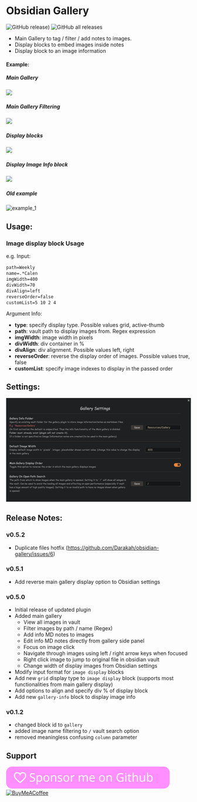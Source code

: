 # Obsidian Gallery
![GitHub release)](https://img.shields.io/github/v/release/Darakah/obsidian-gallery)
![GitHub all releases](https://img.shields.io/github/downloads/Darakah/obsidian-gallery/total)

- Main Gallery to tag / filter / add notes to images.
- Display blocks to embed images inside notes
- Display block to an image information

#### Example:

##### Main Gallery
![](https://raw.githubusercontent.com/Darakah/obsidian-gallery/main/images/Example_main_gallery_1.gif)

##### Main Gallery Filtering

![](https://raw.githubusercontent.com/Darakah/obsidian-gallery/main/images/Example_main_gallery_2.gif)

##### Display blocks

![](https://raw.githubusercontent.com/Darakah/obsidian-gallery/main/images/Example_Display_Block.gif)

##### Display Image Info block

![](https://raw.githubusercontent.com/Darakah/obsidian-gallery/main/images/Example_Info_Block.gif)

##### Old example
![example_1](https://raw.githubusercontent.com/Darakah/obsidian-gallery/main/images/example_1.png) 

## Usage:

### Image display block Usage
e.g. Input:

```
path=Weekly
name=.*Calen
imgWidth=400
divWidth=70
divAlign=left
reverseOrder=false
customList=5 10 2 4
```

Argument Info:
- **type**: specify display type. Possible values grid, active-thumb
- **path**: vault path to display images from. Regex expression
- **imgWidth**: image width in pixels
- **divWidth**: div container in %
- **divAlign**: div alignment. Possible values left, right
- **reverseOrder**: reverse the display order of images. Possible values true, false
- **customList**: specify image indexes to display in the passed order

## Settings:

![](https://raw.githubusercontent.com/Darakah/obsidian-gallery/main/images/Gallery_Settings.png)

## Release Notes:

### v0.5.2
- Duplicate files hotfix (https://github.com/Darakah/obsidian-gallery/issues/6)

### v0.5.1
- Add reverse main gallery display option to Obsidian settings

### v0.5.0
- Initial release of updated plugin
- Added main gallery 
  - View all images in vault
  - Filter images by path / name (Regex)
  - Add info MD notes to images 
  - Edit info MD notes directly from gallery side panel
  - Focus on image click
  - Navigate through images using left / right arrow keys when focused
  - Right click image to jump to original file in obsidian vault
  - Change width of display images from Obsidian settings
- Modify input format for `image display` blocks
- Add new `grid` display type to `image display` block (supports most functionalities from main gallery display)
- Add options to align and specify div % of display block
- Add new `gallery-info` block to display image info

### v0.1.2
- changed block id to `gallery`
- added image name filtering to `/` vault search option
- removed meaningless confusing `column` parameter

## Support
[![Github Sponsorship](https://raw.githubusercontent.com/Darakah/Darakah/e0fe245eaef23cb4a5f19fe9a09a9df0c0cdc8e1/icons/github_sponsor_btn.svg)](https://github.com/sponsors/Darakah) [<img src="https://cdn.buymeacoffee.com/buttons/v2/default-yellow.png" alt="BuyMeACoffee" width="100">](https://www.buymeacoffee.com/darakah)
